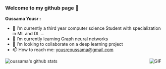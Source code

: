 ### Welcome to my github page 👋


**Oussama Yousr :** 

- 🔭 I’m currently a third year computer science Student with specialization in ML and DL  ...
- 🌱 I’m currently learning Graph neural networks 
- 👯 I’m looking to collaborate on a deep learning project
- 📫 How to reach me: yousreoussama@gmail.com
 <img align="right" alt="GIF" src="https://i.pinimg.com/originals/e4/26/70/e426702edf874b181aced1e2fa5c6cde.gif" />

![oussama's github stats](https://github-readme-stats.vercel.app/api?username=oussamayousre&show_icons=true&theme=radical)
